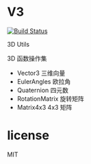 # V3
[![Build Status](https://travis-ci.org/jin5354/v3.svg?branch=master)](https://travis-ci.org/jin5354/v3)

3D Utils

3D 函数操作集

- Vector3 三维向量
- EulerAngles 欧拉角
- Quaternion 四元数
- RotationMatrix 旋转矩阵
- Matrix4x3 4x3 矩阵

# license
MIT